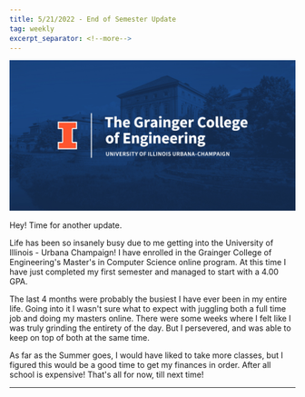 ```yaml
---
title: 5/21/2022 - End of Semester Update
tag: weekly
excerpt_separator: <!--more-->
---
```


![uiuc](/imgs/grainger.jpg)

Hey! Time for another update. 

Life has been so insanely busy due to me getting into the University of Illinois - Urbana Champaign! I have enrolled in the Grainger College of Engineering's Master's in Computer Science online program. At this time I have just completed my first semester and managed to start with a 4.00 GPA. 

The last 4 months were probably the busiest I have ever been in my entire life. Going into it I wasn't sure what to expect with juggling both a full time job and doing my masters online. There were some weeks where I felt like I was truly grinding the entirety of the day. But I persevered, and was able to keep on top of both at the same time. 

As far as the Summer goes, I would have liked to take more classes, but I figured this would be a good time to get my finances in order. After all school is expensive! That's all for now, till next time!

---

<!--more-->